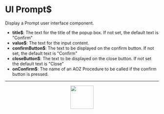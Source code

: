 # UI Prompt&dollar;
Display a Prompt user interface component.
- **title&dollar;**: The text for the title of the popup box. If not set, the default text is "Confirm"
- **value&dollar;**: The text for the input content.
- **confirmButton&dollar;**: The text to be displayed on the confirm button. If not set, the default text is "Confirm"
- **closeButton&dollar;**: The text to be displayed on the close button. If not set the default text is "Close"
- **onConfirm&dollar;**: The name of an AOZ Procedure to be called if the confirm button is pressed.
---
<p align="center"><img valign="middle" width="76px" src="https://drive.google.com/uc?export=view&id=1c2KO0LJpvMS9X9CAGV6dOfciR7OWhdKA" /></p>